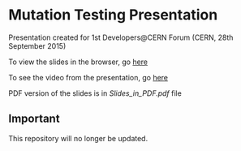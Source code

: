 # Mutation Testing Presentation

Presentation created for 1st Developers@CERN Forum (CERN, 28th September 2015)

To view the slides in the browser, go [here](http://switowski.github.io/MutationTestingPresentation/)

To see the video from the presentation, go [here](http://cds.cern.ch/record/2055614)

PDF version of the slides is in *Slides_in_PDF.pdf* file

## Important

This repository will no longer be updated.
